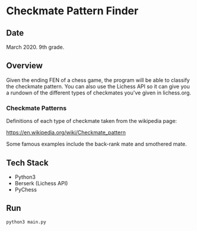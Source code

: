 # Checkmate Pattern Finder

## Date

March 2020. 9th grade.

## Overview

Given the ending FEN of a chess game, the program will be able to classify the checkmate pattern.
You can also use the Lichess API so it can give you a rundown of the different types of checkmates you've given in lichess.org.

### Checkmate Patterns

Definitions of each type of checkmate taken from the wikipedia page:

https://en.wikipedia.org/wiki/Checkmate_pattern 

Some famous examples include the back-rank mate and smothered mate.

## Tech Stack

- Python3
- Berserk (Lichess API)
- PyChess

## Run

`python3 main.py`